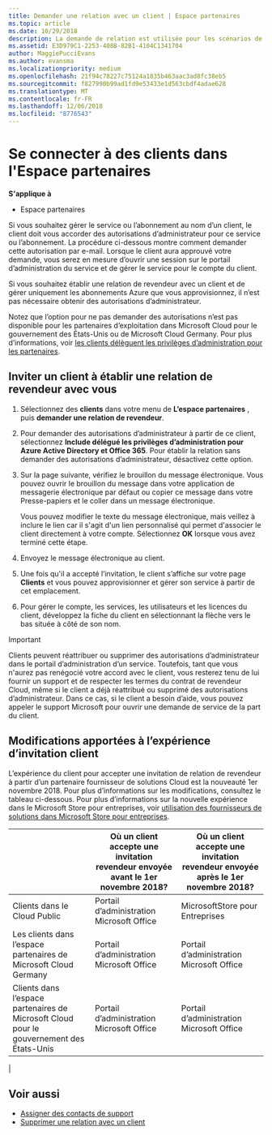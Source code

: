 ```yaml
---
title: Demander une relation avec un client | Espace partenaires
ms.topic: article
ms.date: 10/29/2018
description: La demande de relation est utilisée pour les scénarios de type Multipartenaire et Multicanal. Elle est également utile si un client supprime vos privilèges d’administration délégués et si vous devez les restaurer pour fournir des services d’approvisionnement ou de support.
ms.assetid: E3D979C1-2253-408B-82B1-4104C1341704
author: MaggiePucciEvans
ms.author: evansma
ms.localizationpriority: medium
ms.openlocfilehash: 21f94c78227c75124a1835b463aac3ad8fc38eb5
ms.sourcegitcommit: f827990b99ad1fd9e53433e1d563cbdf4adae628
ms.translationtype: MT
ms.contentlocale: fr-FR
ms.lasthandoff: 12/06/2018
ms.locfileid: "8776543"
---
```

# <a name="connect-with-customers-in-partner-center"></a>Se connecter à des clients dans l'Espace partenaires

**S'applique à**

-  Espace partenaires

Si vous souhaitez gérer le service ou l’abonnement au nom d’un client, le client doit vous accorder des autorisations d’administrateur pour ce service ou l’abonnement. La procédure ci-dessous montre comment demander cette autorisation par e-mail. Lorsque le client aura approuvé votre demande, vous serez en mesure d’ouvrir une session sur le portail d’administration du service et de gérer le service pour le compte du client.

Si vous souhaitez établir une relation de revendeur avec un client et de gérer uniquement les abonnements Azure que vous approvisionnez, il n’est pas nécessaire obtenir des autorisations d’administrateur.

Notez que l’option pour ne pas demander des autorisations n’est pas disponible pour les partenaires d’exploitation dans Microsoft Cloud pour le gouvernement des États-Unis ou de Microsoft Cloud Germany. Pour plus d’informations, voir [les clients délèguent les privilèges d’administration pour les partenaires](https://docs.microsoft.com/en-us/partner-center/customers_revoke_admin_privileges).


## <a name="invite-a-customer-to-establish-a-reseller-relationship-with-you"></a>Inviter un client à établir une relation de revendeur avec vous

1.  Sélectionnez des **clients** dans votre menu de **L’espace partenaires** , puis **demander une relation de revendeur**.

2.  Pour demander des autorisations d’administrateur à partir de ce client, sélectionnez **Include délégué les privilèges d’administration pour Azure Active Directory et Office 365**. Pour établir la relation sans demander des autorisations d’administrateur, désactivez cette option. 

3.  Sur la page suivante, vérifiez le brouillon du message électronique. Vous pouvez ouvrir le brouillon du message dans votre application de messagerie électronique par défaut ou copier ce message dans votre Presse-papiers et le coller dans un message électronique. 

    Vous pouvez modifier le texte du message électronique, mais veillez à inclure le lien car il s'agit d'un lien personnalisé qui permet d'associer le client directement à votre compte. Sélectionnez **OK** lorsque vous avez terminé cette étape.

3.  Envoyez le message électronique au client.

5.  Une fois qu'il a accepté l’invitation, le client s’affiche sur votre page **Clients** et vous pouvez approvisionner et gérer son service à partir de cet emplacement.

 
6.  Pour gérer le compte, les services, les utilisateurs et les licences du client, développez la fiche du client en sélectionnant la flèche vers le bas située à côté de son nom.


> [!IMPORTANT]  
> Clients peuvent réattribuer ou supprimer des autorisations d’administrateur dans le portail d’administration d’un service. Toutefois, tant que vous n'aurez pas renégocié votre accord avec le client, vous resterez tenu de lui fournir un support et de respecter les termes du contrat de revendeur Cloud, même si le client a déjà réattribué ou supprimé des autorisations d’administrateur. Dans ce cas, si le client a besoin d’aide, vous pouvez appeler le support Microsoft pour ouvrir une demande de service de la part du client.

## <a name="changes-to-the-customer-invitation-experience"></a>Modifications apportées à l’expérience d’invitation client

L’expérience du client pour accepter une invitation de relation de revendeur à partir d’un partenaire fournisseur de solutions Cloud est la nouveauté 1er novembre 2018. Pour plus d’informations sur les modifications, consultez le tableau ci-dessous. Pour plus d’informations sur la nouvelle expérience dans le Microsoft Store pour entreprises, voir [utilisation des fournisseurs de solutions dans Microsoft Store pour entreprises](https://docs.microsoft.com/en-us/microsoft-store/work-with-partner-microsoft-store-business).

|  | Où un client accepte une invitation revendeur envoyée avant le 1er novembre 2018? | Où un client accepte une invitation revendeur envoyée après le 1er novembre 2018? |
|---------|---------|---------
| Clients dans le Cloud Public | Portail d’administration Microsoft Office | MicrosoftStore pour Entreprises |
| Les clients dans l’espace partenaires de Microsoft Cloud Germany | Portail d’administration Microsoft Office | Portail d’administration Microsoft Office |
| Clients dans l’espace partenaires de Microsoft Cloud pour le gouvernement des États-Unis | Portail d’administration Microsoft Office | Portail d’administration Microsoft Office |
|

## <a name="see-also"></a>Voir aussi

- [Assigner des contacts de support](assign-support-contacts.md)
- [Supprimer une relation avec un client](remove-a-relationship.md)